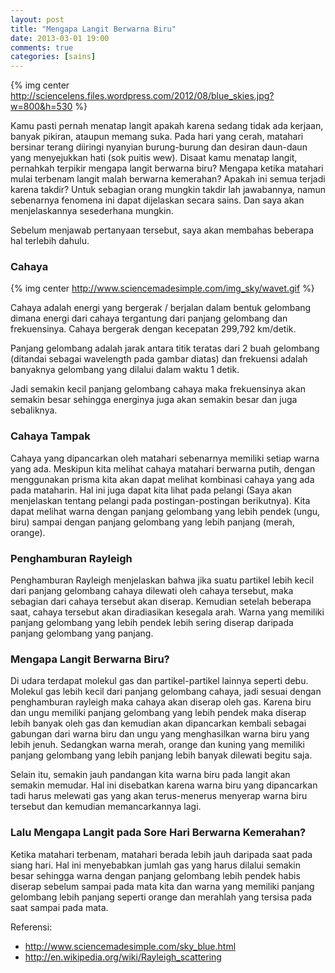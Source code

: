 ```yaml
---
layout: post
title: "Mengapa Langit Berwarna Biru"
date: 2013-03-01 19:00
comments: true
categories: [sains]
---
```


{% img center http://sciencelens.files.wordpress.com/2012/08/blue_skies.jpg?w=800&h=530 %}

Kamu pasti pernah menatap langit apakah karena sedang tidak ada kerjaan, banyak pikiran, ataupun memang suka. Pada hari yang cerah, matahari bersinar terang diiringi nyanyian burung-burung dan desiran daun-daun yang menyejukkan hati (sok puitis wew). Disaat kamu menatap langit, pernahkah terpikir mengapa langit berwarna biru? Mengapa ketika matahari mulai terbenam langit malah berwarna kemerahan? Apakah ini semua terjadi karena takdir? Untuk sebagian orang mungkin takdir lah jawabannya, namun sebenarnya fenomena ini dapat dijelaskan secara sains. Dan saya akan menjelaskannya sesederhana mungkin.
<!-- more -->
Sebelum menjawab pertanyaan tersebut, saya akan membahas beberapa hal terlebih dahulu.

### Cahaya
{% img center http://www.sciencemadesimple.com/img_sky/wavet.gif %}

Cahaya adalah energi yang bergerak / berjalan dalam bentuk gelombang dimana energi dari cahaya tergantung dari panjang gelombang dan frekuensinya. Cahaya bergerak dengan kecepatan 299,792 km/detik.

Panjang gelombang adalah jarak antara titik teratas dari 2 buah gelombang (ditandai sebagai wavelength pada gambar diatas) dan frekuensi adalah banyaknya gelombang yang dilalui dalam waktu 1 detik.

Jadi semakin kecil panjang gelombang cahaya maka frekuensinya akan semakin besar sehingga energinya juga akan semakin besar dan juga sebaliknya.

### Cahaya Tampak
Cahaya yang dipancarkan oleh matahari sebenarnya memiliki setiap warna yang ada. Meskipun kita melihat cahaya matahari berwarna putih, dengan menggunakan prisma kita akan dapat melihat kombinasi cahaya yang ada pada mataharin. Hal ini juga dapat kita lihat pada pelangi (Saya akan menjelaskan tentang pelangi pada postingan-postingan berikutnya). Kita dapat melihat warna dengan panjang gelombang yang lebih pendek (ungu, biru) sampai dengan panjang gelombang yang lebih panjang (merah, orange).

### Penghamburan Rayleigh
Penghamburan Rayleigh menjelaskan bahwa jika suatu partikel lebih kecil dari panjang gelombang cahaya dilewati oleh cahaya tersebut, maka sebagian dari cahaya tersebut akan diserap. Kemudian setelah beberapa saat, cahaya tersebut akan diradiasikan kesegala arah. Warna yang memiliki panjang gelombang yang lebih pendek lebih sering diserap daripada panjang gelombang yang panjang.

### Mengapa Langit Berwarna Biru?
Di udara terdapat molekul gas dan partikel-partikel lainnya seperti debu. Molekul gas lebih kecil dari panjang gelombang cahaya, jadi sesuai dengan penghamburan rayleigh maka cahaya akan diserap oleh gas. Karena biru dan ungu memiliki panjang gelombang yang lebih pendek maka diserap lebih banyak oleh gas dan kemudian akan dipancarkan kembali sebagai gabungan dari warna biru dan ungu yang menghasilkan warna biru yang lebih jenuh. Sedangkan warna merah, orange dan kuning yang memiliki panjang gelombang yang lebih panjang lebih banyak dilewati begitu saja.

Selain itu, semakin jauh pandangan kita warna biru pada langit akan semakin memudar. Hal ini disebatkan karena warna biru yang dipancarkan tadi harus melewati gas yang akan terus-menerus menyerap warna biru tersebut dan kemudian memancarkannya lagi.

### Lalu Mengapa Langit pada Sore Hari Berwarna Kemerahan?
Ketika matahari terbenam, matahari berada lebih jauh daripada saat pada siang hari. Hal ini menyebabkan jumlah gas yang harus dilalui semakin besar sehingga warna dengan panjang gelombang lebih pendek habis diserap sebelum sampai pada mata kita dan warna yang memiliki panjang gelombang lebih panjang seperti orange dan merahlah yang tersisa pada saat sampai pada mata.

Referensi:

+ http://www.sciencemadesimple.com/sky_blue.html
+ http://en.wikipedia.org/wiki/Rayleigh_scattering
